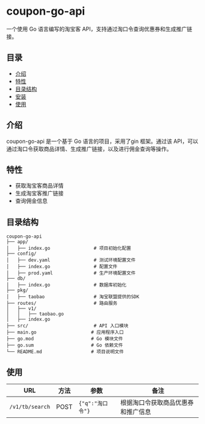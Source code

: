 # coupon-go-api

一个使用 Go 语言编写的淘宝客 API，支持通过淘口令查询优惠券和生成推广链接。

## 目录

- [介绍](#介绍)
- [特性](#特性)
- [目录结构](#目录结构)
- [安装](#安装)
- [使用](#使用)


## 介绍

coupon-go-api 是一个基于 Go 语言的项目，采用了gin 框架。通过该 API，可以通过淘口令获取商品详情、生成推广链接，以及进行佣金查询等操作。

## 特性

- 获取淘宝客商品详情
- 生成淘宝客推广链接
- 查询佣金信息

## 目录结构

```plaintext
coupon-go-api
├── app/
│   ├── index.go                # 项目初始化配置
├── config/
│   ├── dev.yaml                # 测试环境配置文件
│   ├── index.go                # 配置文件
│   ├── prod.yaml               # 生产环境配置文件
├── db/
│   ├── index.go                # 数据库初始化
├── pkg/
│   ├── taobao                  # 淘宝联盟提供的SDK
├── routes/                     # 路由服务
│   ├── v1/                    
│   │   ├── taobao.go      
│   ├── index.go     
├── src/                        # API 入口模块
├── main.go                    # 应用程序入口
├── go.mod                     # Go 模块文件
├── go.sum                     # Go 依赖文件
└── README.md                  # 项目说明文件
```




## 使用

| URL                                     | 方法 | 参数                                                                                                                                      | 备注                     |
|-----------------------------------------|------|-----------------------------------------------------------------------------------------------------------------------------------------|--------------------------|
| `/v1/tb/search`                    | POST | `{"q":"淘口令"}`                                                | 根据淘口令获取商品优惠券和推广信息                 |
